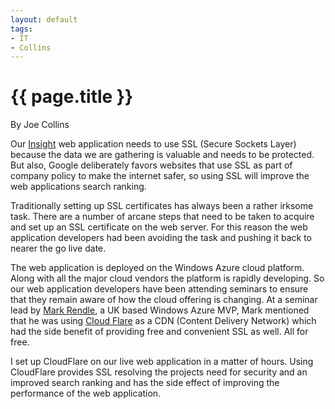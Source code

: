 ```yaml
---
layout: default
tags:
- IT
- Collins
---
```

# {{ page.title }}

By Joe Collins

Our [Insight](/insight) web application needs to use SSL (Secure Sockets Layer) because the data we are gathering is valuable and needs to be protected.  But also, Google deliberately favors websites that use SSL as part of company policy to make the internet safer, so using SSL will improve the web applications search ranking.

Traditionally setting up SSL certificates has always been a rather irksome task.  There are a number of arcane steps that need to be taken to acquire and set up an SSL certificate on the web server.  For this reason the web application developers had been avoiding the task and pushing it back to nearer the go live date.

The web application is deployed on the Windows Azure cloud platform.  Along with all the major cloud vendors the platform is rapidly developing.  So our web application developers have been attending seminars to ensure that they remain aware of how the cloud offering is changing.  At a seminar lead by [Mark Rendle](http://blog.markrendle.net/), a UK based Windows Azure MVP, Mark mentioned that he was using [Cloud Flare](http://cloudflare.com/) as a CDN (Content Delivery Network) which had the side benefit of providing free and convenient SSL as well.  All for free.

I set up CloudFlare on our live web application in a matter of hours.  Using CloudFlare provides SSL resolving the projects need for security and an improved search ranking and has the side effect of improving the performance of the web application. 
